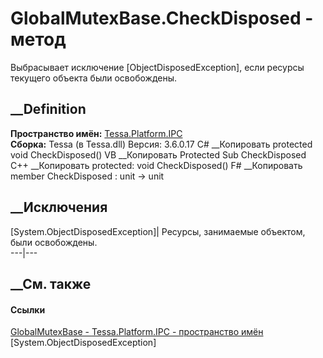 # GlobalMutexBase.CheckDisposed - метод
Выбрасывает исключение [ObjectDisposedException], если ресурсы текущего
объекта были освобождены.
## __Definition
 **Пространство имён:** [Tessa.Platform.IPC](N_Tessa_Platform_IPC.htm)  
 **Сборка:** Tessa (в Tessa.dll) Версия: 3.6.0.17
C# __Копировать
     protected void CheckDisposed()
VB __Копировать
     Protected Sub CheckDisposed
C++ __Копировать
     protected:
    void CheckDisposed()
F# __Копировать
     member CheckDisposed : unit -> unit 
## __Исключения
[System.ObjectDisposedException]| Ресурсы, занимаемые объектом, были
освобождены.  
---|---  
##  __См. также
#### Ссылки
[GlobalMutexBase - ](T_Tessa_Platform_IPC_GlobalMutexBase.htm)
[Tessa.Platform.IPC - пространство имён](N_Tessa_Platform_IPC.htm)
[System.ObjectDisposedException]

